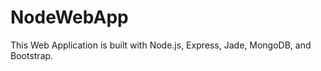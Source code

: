 NodeWebApp
==========
This Web Application is built with Node.js, Express, Jade, MongoDB, and Bootstrap.